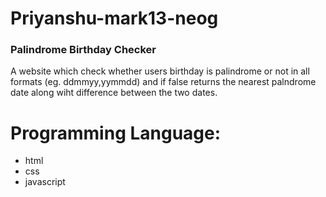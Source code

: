 # Priyanshu-mark13-neog
### Palindrome Birthday Checker
A website which check whether users birthday is palindrome or not in all formats (eg. ddmmyy,yymmdd) and if false returns the nearest palndrome date along wiht difference between the two dates.


# Programming Language:
 - html
 - css 
 - javascript 
